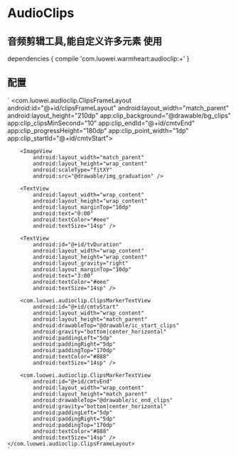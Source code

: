 # AudioClips
音频剪辑工具,能自定义许多元素
使用
-----------------------------
dependencies {
    compile 'com.luowei.warmheart:audioclip:+'
}

配置
-------------
`
<com.luowei.audioclip.ClipsFrameLayout
        android:id="@+id/clipsFrameLayout"
        android:layout_width="match_parent"
        android:layout_height="210dp"
        app:clip_background="@drawable/bg_clips"
        app:clip_clipsMinSecond="10"
        app:clip_endId="@+id/cmtvEnd"
        app:clip_progressHeight="180dp"
        app:clip_point_width="1dp"
        app:clip_startId="@+id/cmtvStart">

        <ImageView
            android:layout_width="match_parent"
            android:layout_height="wrap_content"
            android:scaleType="fitXY"
            android:src="@drawable/img_graduation" />

        <TextView
            android:layout_width="wrap_content"
            android:layout_height="wrap_content"
            android:layout_marginTop="10dp"
            android:text="0:00"
            android:textColor="#eee"
            android:textSize="14sp" />

        <TextView
            android:id="@+id/tvDuration"
            android:layout_width="wrap_content"
            android:layout_height="wrap_content"
            android:layout_gravity="right"
            android:layout_marginTop="10dp"
            android:text="3:00"
            android:textColor="#eee"
            android:textSize="14sp" />

        <com.luowei.audioclip.ClipsMarkerTextView
            android:id="@+id/cmtvStart"
            android:layout_width="wrap_content"
            android:layout_height="match_parent"
            android:drawableTop="@drawable/ic_start_clips"
            android:gravity="bottom|center_horizontal"
            android:paddingLeft="5dp"
            android:paddingRight="5dp"
            android:paddingTop="170dp"
            android:textColor="#888"
            android:textSize="14sp" />

        <com.luowei.audioclip.ClipsMarkerTextView
            android:id="@+id/cmtvEnd"
            android:layout_width="wrap_content"
            android:layout_height="match_parent"
            android:drawableTop="@drawable/ic_end_clips"
            android:gravity="bottom|center_horizontal"
            android:paddingLeft="5dp"
            android:paddingRight="5dp"
            android:paddingTop="170dp"
            android:textColor="#888"
            android:textSize="14sp" />
    </com.luowei.audioclip.ClipsFrameLayout>
    `
